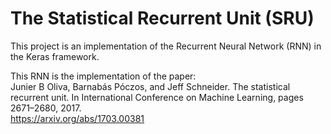 # The Statistical Recurrent Unit (SRU)

This project is an implementation of the Recurrent Neural Network (RNN) in the Keras framework.

This RNN is the implementation of the paper:<br>
Junier B Oliva, Barnabás Póczos, and Jeff Schneider. The statistical recurrent unit.
In International Conference on Machine Learning, pages 2671–2680, 2017.<br>
https://arxiv.org/abs/1703.00381<br>

